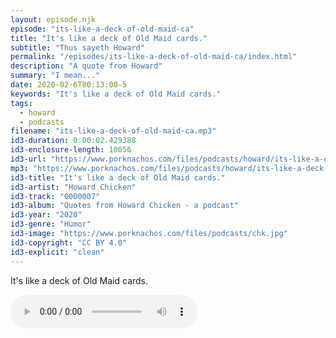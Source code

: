 ```yaml
---
layout: episode.njk
episode: "its-like-a-deck-of-old-maid-ca"
title: "It's like a deck of Old Maid cards."
subtitle: "Thus sayeth Howard"
permalink: "/episodes/its-like-a-deck-of-old-maid-ca/index.html"
description: "A quote from Howard"
summary: "I mean..."
date: 2020-02-6T00:13:00-5
keywords: "It's like a deck of Old Maid cards."
tags:
  - howard
  - podcasts
filename: "its-like-a-deck-of-old-maid-ca.mp3"
id3-duration: 0:00:02.429388
id3-enclosure-length: 10056
id3-url: "https://www.porknachos.com/files/podcasts/howard/its-like-a-deck-of-old-maid-ca.mp3"
mp3: "https://www.porknachos.com/files/podcasts/howard/its-like-a-deck-of-old-maid-ca.mp3"
id3-title: "It's like a deck of Old Maid cards."
id3-artist: "Howard Chicken"
id3-track: "0000007"
id3-album: "Quotes from Howard Chicken - a podcast"
id3-year: "2020"
id3-genre: "Humor"
id3-image: "https://www.porknachos.com/files/podcasts/chk.jpg"
id3-copyright: "CC BY 4.0"
id3-explicit: "clean"
---
```

It's like a deck of Old Maid cards.

<audio controls>
  <source src="https://www.porknachos.com/files/podcasts/howard/its-like-a-deck-of-old-maid-ca.mp3">
</audio>
